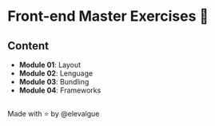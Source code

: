 # Front-end Master Exercises 🍋

## Content

- __Module 01__: Layout
- __Module 02__: Lenguage
- __Module 03__: Bundling
- __Module 04__: Frameworks


##

Made with ⭐ by @elevalgue

